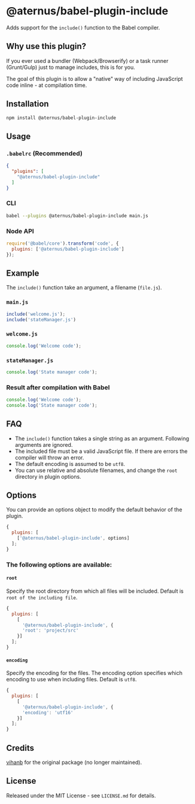 # @aternus/babel-plugin-include

Adds support for the `include()` function to the Babel compiler.


## Why use this plugin?

If you ever used a bundler (Webpack/Browserify) or a task runner (Grunt/Gulp) just to manage includes, 
this is for you.

The goal of this plugin is to allow a "native" way of including JavaScript code inline - at compilation time.


## Installation

```bash
npm install @aternus/babel-plugin-include
```


## Usage

### `.babelrc` (Recommended)

```json
{
  "plugins": [
    "@aternus/babel-plugin-include"
  ]
}
```

### CLI

```bash
babel --plugins @aternus/babel-plugin-include main.js
```

### Node API

```javascript
require('@babel/core').transform('code', {
  plugins: ['@aternus/babel-plugin-include']
});
```


## Example

The `include()` function take an argument, a filename (`file.js`).

### `main.js`

```javascript
include('welcome.js');
include('stateManager.js')
```

### `welcome.js`

```javascript
console.log('Welcome code');
```

### `stateManager.js`

```javascript
console.log('State manager code');
```

### Result after compilation with Babel

```javascript
console.log('Welcome code');
console.log('State manager code');
```


## FAQ

* The `include()` function takes a single string as an argument. Following arguments are ignored.
* The included file must be a valid JavaScript file. If there are errors the compiler will throw an error.
* The default encoding is assumed to be `utf8`.
* You can use relative and absolute filenames, and change the `root` directory in plugin options.

## Options

You can provide an options object to modify the default behavior of the plugin.

```javascript
{
  plugins: [
    ['@aternus/babel-plugin-include', options]
  ];
}
```

### The following options are available:

#### `root`
Specify the root directory from which all files will be included. Default is `root of the including file`.

```javascript
{
  plugins: [
    [
      '@aternus/babel-plugin-include', {
      'root': 'project/src'
    }]
  ];
}
```

#### `encoding`
Specify the encoding for the files. 
The encoding option specifies which encoding to use when including files. Default is `utf8`.

```javascript
{
  plugins: [
    [
      '@aternus/babel-plugin-include', {
      'encoding': 'utf16'
    }]
  ];
}
```


## Credits

[vihanb](https://github.com/vihanb) for the original package (no longer maintained).


## License

Released under the MIT License - see `LICENSE.md` for details.
